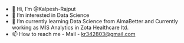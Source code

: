 - 👋 Hi, I’m @Kalpesh-Rajput
- 👀 I’m interested in Data Science
- 🌱 I’m currently learning Data Science from AlmaBetter and Currently working as MIS Analytics in Zota Healthcare ltd.
- 📫 How to reach me - Mail - kr342803@gmail.com

<!---
Kalpesh-Rajput/Kalpesh-Rajput is a ✨ special ✨ repository because its `README.md` (this file) appears on your GitHub profile.
You can click the Preview link to take a look at your changes.
--->
